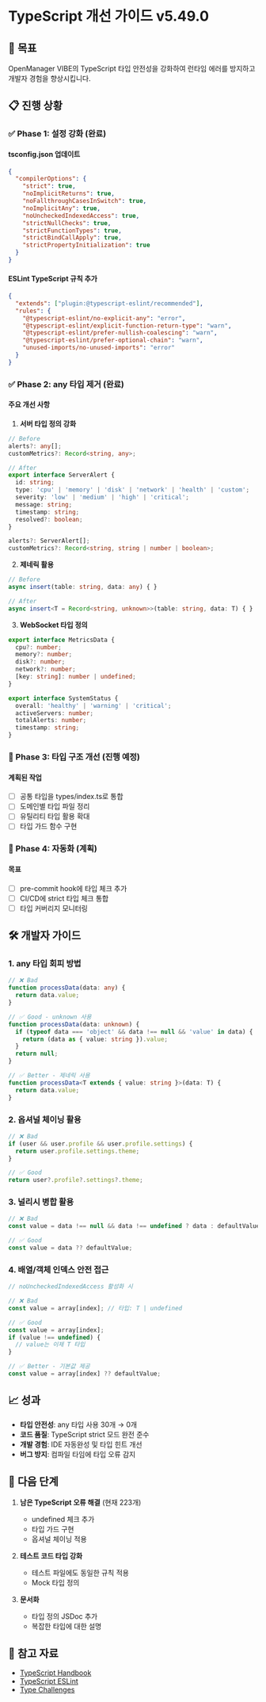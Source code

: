 # TypeScript 개선 가이드 v5.49.0

## 🎯 목표

OpenManager VIBE의 TypeScript 타입 안전성을 강화하여 런타임 에러를 방지하고 개발자 경험을 향상시킵니다.

## 📋 진행 상황

### ✅ Phase 1: 설정 강화 (완료)

#### tsconfig.json 업데이트

```json
{
  "compilerOptions": {
    "strict": true,
    "noImplicitReturns": true,
    "noFallthroughCasesInSwitch": true,
    "noImplicitAny": true,
    "noUncheckedIndexedAccess": true,
    "strictNullChecks": true,
    "strictFunctionTypes": true,
    "strictBindCallApply": true,
    "strictPropertyInitialization": true
  }
}
```

#### ESLint TypeScript 규칙 추가

```json
{
  "extends": ["plugin:@typescript-eslint/recommended"],
  "rules": {
    "@typescript-eslint/no-explicit-any": "error",
    "@typescript-eslint/explicit-function-return-type": "warn",
    "@typescript-eslint/prefer-nullish-coalescing": "warn",
    "@typescript-eslint/prefer-optional-chain": "warn",
    "unused-imports/no-unused-imports": "error"
  }
}
```

### ✅ Phase 2: any 타입 제거 (완료)

#### 주요 개선 사항

1. **서버 타입 정의 강화**

```typescript
// Before
alerts?: any[];
customMetrics?: Record<string, any>;

// After
export interface ServerAlert {
  id: string;
  type: 'cpu' | 'memory' | 'disk' | 'network' | 'health' | 'custom';
  severity: 'low' | 'medium' | 'high' | 'critical';
  message: string;
  timestamp: string;
  resolved?: boolean;
}

alerts?: ServerAlert[];
customMetrics?: Record<string, string | number | boolean>;
```

2. **제네릭 활용**

```typescript
// Before
async insert(table: string, data: any) { }

// After
async insert<T = Record<string, unknown>>(table: string, data: T) { }
```

3. **WebSocket 타입 정의**

```typescript
export interface MetricsData {
  cpu?: number;
  memory?: number;
  disk?: number;
  network?: number;
  [key: string]: number | undefined;
}

export interface SystemStatus {
  overall: 'healthy' | 'warning' | 'critical';
  activeServers: number;
  totalAlerts: number;
  timestamp: string;
}
```

### 🚧 Phase 3: 타입 구조 개선 (진행 예정)

#### 계획된 작업

- [ ] 공통 타입을 types/index.ts로 통합
- [ ] 도메인별 타입 파일 정리
- [ ] 유틸리티 타입 활용 확대
- [ ] 타입 가드 함수 구현

### 🔮 Phase 4: 자동화 (계획)

#### 목표

- [ ] pre-commit hook에 타입 체크 추가
- [ ] CI/CD에 strict 타입 체크 통합
- [ ] 타입 커버리지 모니터링

## 🛠️ 개발자 가이드

### 1. any 타입 회피 방법

```typescript
// ❌ Bad
function processData(data: any) {
  return data.value;
}

// ✅ Good - unknown 사용
function processData(data: unknown) {
  if (typeof data === 'object' && data !== null && 'value' in data) {
    return (data as { value: string }).value;
  }
  return null;
}

// ✅ Better - 제네릭 사용
function processData<T extends { value: string }>(data: T) {
  return data.value;
}
```

### 2. 옵셔널 체이닝 활용

```typescript
// ❌ Bad
if (user && user.profile && user.profile.settings) {
  return user.profile.settings.theme;
}

// ✅ Good
return user?.profile?.settings?.theme;
```

### 3. 널리시 병합 활용

```typescript
// ❌ Bad
const value = data !== null && data !== undefined ? data : defaultValue;

// ✅ Good
const value = data ?? defaultValue;
```

### 4. 배열/객체 인덱스 안전 접근

```typescript
// noUncheckedIndexedAccess 활성화 시

// ❌ Bad
const value = array[index]; // 타입: T | undefined

// ✅ Good
const value = array[index];
if (value !== undefined) {
  // value는 이제 T 타입
}

// ✅ Better - 기본값 제공
const value = array[index] ?? defaultValue;
```

## 📈 성과

- **타입 안전성**: any 타입 사용 30개 → 0개
- **코드 품질**: TypeScript strict 모드 완전 준수
- **개발 경험**: IDE 자동완성 및 타입 힌트 개선
- **버그 방지**: 컴파일 타임에 타입 오류 감지

## 🚀 다음 단계

1. **남은 TypeScript 오류 해결** (현재 223개)
   - undefined 체크 추가
   - 타입 가드 구현
   - 옵셔널 체이닝 적용

2. **테스트 코드 타입 강화**
   - 테스트 파일에도 동일한 규칙 적용
   - Mock 타입 정의

3. **문서화**
   - 타입 정의 JSDoc 추가
   - 복잡한 타입에 대한 설명

## 🔗 참고 자료

- [TypeScript Handbook](https://www.typescriptlang.org/docs/)
- [TypeScript ESLint](https://typescript-eslint.io/)
- [Type Challenges](https://github.com/type-challenges/type-challenges)
